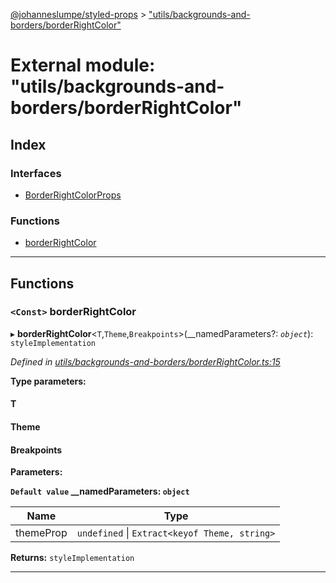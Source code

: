 [@johanneslumpe/styled-props](../README.md) > ["utils/backgrounds-and-borders/borderRightColor"](../modules/_utils_backgrounds_and_borders_borderrightcolor_.md)

# External module: "utils/backgrounds-and-borders/borderRightColor"

## Index

### Interfaces

* [BorderRightColorProps](../interfaces/_utils_backgrounds_and_borders_borderrightcolor_.borderrightcolorprops.md)

### Functions

* [borderRightColor](_utils_backgrounds_and_borders_borderrightcolor_.md#borderrightcolor)

---

## Functions

<a id="borderrightcolor"></a>

### `<Const>` borderRightColor

▸ **borderRightColor**<`T`,`Theme`,`Breakpoints`>(__namedParameters?: *`object`*): `styleImplementation`

*Defined in [utils/backgrounds-and-borders/borderRightColor.ts:15](https://github.com/johanneslumpe/styled-props/blob/8e709f1/src/utils/backgrounds-and-borders/borderRightColor.ts#L15)*

**Type parameters:**

#### T 
#### Theme 
#### Breakpoints 
**Parameters:**

**`Default value` __namedParameters: `object`**

| Name | Type |
| ------ | ------ |
| themeProp | `undefined` \| `Extract<keyof Theme, string>` |

**Returns:** `styleImplementation`

___


